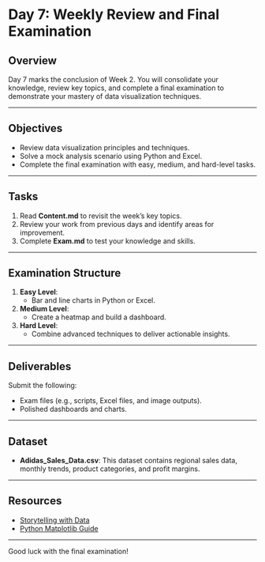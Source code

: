 # Day 7: Weekly Review and Final Examination

## Overview
Day 7 marks the conclusion of Week 2. You will consolidate your knowledge, review key topics, and complete a final examination to demonstrate your mastery of data visualization techniques.

---

## Objectives
- Review data visualization principles and techniques.
- Solve a mock analysis scenario using Python and Excel.
- Complete the final examination with easy, medium, and hard-level tasks.

---

## Tasks
1. Read **Content.md** to revisit the week’s key topics.
2. Review your work from previous days and identify areas for improvement.
3. Complete **Exam.md** to test your knowledge and skills.

---

## Examination Structure
1. **Easy Level**:
   - Bar and line charts in Python or Excel.
2. **Medium Level**:
   - Create a heatmap and build a dashboard.
3. **Hard Level**:
   - Combine advanced techniques to deliver actionable insights.

---

## Deliverables
Submit the following:
- Exam files (e.g., scripts, Excel files, and image outputs).
- Polished dashboards and charts.

---

## Dataset
- **Adidas_Sales_Data.csv**: This dataset contains regional sales data, monthly trends, product categories, and profit margins.

---

## Resources
- [Storytelling with Data](https://www.storytellingwithdata.com/)
- [Python Matplotlib Guide](https://realpython.com/python-matplotlib-guide/)

---

Good luck with the final examination!
